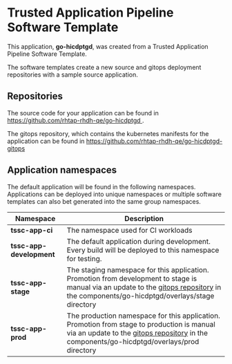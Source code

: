 # Trusted Application Pipeline Software Template

This application, **go-hicdptgd**, was created from a Trusted Application Pipeline Software Template.

The software templates create a new source and gitops deployment repositories with a sample source application. 

## Repositories

The source code for your application can be found in [https://github.com/rhtap-rhdh-qe/go-hicdptgd ](https://github.com/rhtap-rhdh-qe/go-hicdptgd ).
 
The gitops repository, which contains the kubernetes manifests for the application can be found in 
[https://github.com/rhtap-rhdh-qe/go-hicdptgd-gitops ](https://github.com/rhtap-rhdh-qe/go-hicdptgd-gitops ) 

## Application namespaces 

The default application will be found in the following namespaces. Applications can be deployed into unique namespaces or multiple software templates can also bet generated into the same group namespaces.  

|  Namespace   |  Description   |  
| -------- | -------- |
| **tssc-app-ci** | The namespace used for CI workloads |
| **tssc-app-development** | The default application during development. Every build will be deployed to this namespace for testing. |
| **tssc-app-stage** | The staging namespace for this application. Promotion from development to stage is manual via an update to the [gitops repository](https://github.com/rhtap-rhdh-qe/go-hicdptgd-gitops ) in the components/go-hicdptgd/overlays/stage directory |
| **tssc-app-prod** | The production namespace for this application. Promotion from stage to production is manual via an update to the [gitops repository](https://github.com/rhtap-rhdh-qe/go-hicdptgd-gitops ) in the components/go-hicdptgd/overlays/prod directory |